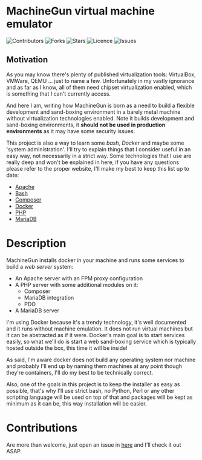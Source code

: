 # MachineGun virtual machine emulator

![Contributors](https://img.shields.io/github/contributors/tpalanques/machine-gun?style=plastic)
![Forks](https://img.shields.io/github/forks/tpalanques/machine-gun)
![Stars](https://img.shields.io/github/stars/tpalanques/machine-gun)
![Licence](https://img.shields.io/github/license/tpalanques/machine-gun)
![Issues](https://img.shields.io/github/issues/tpalanques/machine-gun)

## Motivation
As you may know there's plenty of published virtualization tools: VirtualBox,
VMWare, QEMU ... just to name a few. Unfortunately in my vastly ignorance and
as far as I know, all of them need chipset virtualization enabled, which is
something that I can't currently access.

And here I am, writing how MachineGun is born as a need to build a flexible
development and sand-boxing environment in a barely metal machine without
virtualization technologies enabled. Note it builds development and
sand-boxing environments, it **should not be used in production environments** as
it may have some security issues.

This project is also a way to learn some _bash_, _Docker_ and maybe some 'system
administration'. I'll try to explain things that I consider useful in an easy
way, not necessarily in a strict way. Some technologies that I use are 
really deep and won't be explained in here, if you have any questions please
refer to the proper website, I'll make my best to keep this list up to date:
+ [Apache](https://apache.org/)
+ [Bash](https://www.gnu.org/)
+ [Composer](https://getcomposer.org/)
+ [Docker](https://www.docker.com/)
+ [PHP](https://www.php.net/)
+ [MariaDB](https://mariadb.org/)

# Description
MachineGun installs docker in your machine and runs some services to build a
_web server_ system:
* An Apache server with an FPM proxy configuration
* A PHP server with some additional modules on it:
  * Composer
  * MariaDB integration
  * PDO
* A MariaDB server

I'm using Docker because it's a trendy technology, it's well documented and
it runs without machine emulation. It does not run virtual machines but it
can be abstracted as if it were. Docker's main goal is to start services 
easily, so what we'll do is start a web sand-boxing service which is typically
hosted outside the box, this time it will be inside!

As said, I'm aware docker does not build any operating system nor machine and 
probably I'll end up by naming them machines at any point though they're 
containers, I'll do my best to be technically correct.

Also, one of the goals in this project is to keep the installer as easy as
possible, that's why I'll use strict bash, no Python, Perl or any other scripting
language will be used on top of that and packages will be kept as minimum as
it can be, this way installation will be easier.

# Contributions
Are more than welcome, just open an issue in
[here](https://github.com/tpalanques/machine-gun/issues/new/choose) and I'll
check it out ASAP.
